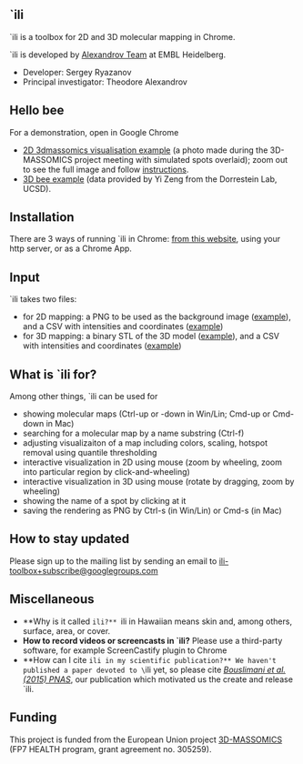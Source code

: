 ## `ili

`ili is a toolbox for 2D and 3D molecular mapping in Chrome.

`ili is developed by [Alexandrov Team](http://www.embl.de/research/units/scb/alexandrov/index.html) at EMBL Heidelberg.

* Developer: Sergey Ryazanov
* Principal investigator: Theodore Alexandrov


## Hello bee

For a demonstration, open in Google Chrome 
* [2D 3dmassomics visualisation example](http://ili-toolbox.github.io/?3dmassomics/bg.png;3dmassomics/intensities.csv) (a photo made during the 3D-MASSOMICS project meeting with simulated spots overlaid); zoom out to see the full image and follow [instructions](#what-is-ili-for).
* [3D bee example](http://ili-toolbox.github.io/?bee/model.stl;bee/intensities.csv) (data provided by Yi Zeng from the Dorrestein Lab, UCSD).

## Installation

There are 3 ways of running `ili in Chrome: [from this website](http://ili-toolbox.github.io/), using your http server, or as a Chrome App.

## Input

`ili takes two files: 
* for 2D mapping: a PNG to be used as the background image ([example](https://raw.githubusercontent.com/ili-toolbox/ili/master/data/3dmassomics/bg.png)), and a CSV with intensities and coordinates ([example](https://raw.githubusercontent.com/ili-toolbox/ili/master/data/3dmassomics/intensities.csv))
* for 3D mapping: a binary STL of the 3D model ([example](https://raw.githubusercontent.com/ili-toolbox/ili/master/data/bee/model.stl)), and a CSV with intensities and coordinates ([example](https://raw.githubusercontent.com/ili-toolbox/ili/master/data/bee/intensities.csv))

## What is `ili for?

Among other things, `ili can be used for 
* showing molecular maps (Ctrl-up or -down in Win/Lin; Cmd-up or Cmd-down in Mac)
* searching for a molecular map by a name substring (Ctrl-f)
* adjusting visualizaiton of a map including colors, scaling, hotspot removal using quantile thresholding
* interactive visualization in 2D using mouse (zoom by wheeling, zoom into particular region by click-and-wheeling)
* interactive visualization in 3D using mouse (rotate by dragging, zoom by wheeling)
* showing the name of a spot by clicking at it
* saving the rendering as PNG by Ctrl-s (in Win/Lin) or Cmd-s (in Mac)


## How to stay updated

Please sign up to the mailing list by sending an email to ili-toolbox+subscribe@googlegroups.com


## Miscellaneous

* **Why is it called `ili?** `ili in Hawaiian means skin and, among others, surface, area, or cover.
* **How to record videos or screencasts in `ili?** Please use a third-party software, for example ScreenCastify plugin to Chrome
* **How can I cite `ili in my scientific publication?** We haven't published a paper devoted to \`ili yet, so please cite [*Bouslimani et al. (2015) PNAS*](http://www.pnas.org/content/112/17/E2120.abstract?sid=3ff11025-6bea-4b97-808e-0b4d49b7f837), our publication which motivated us the create and release \`ili.



## Funding

This project is funded from the European Union project [3D-MASSOMICS](http://3d-massomics.eu/) (FP7 HEALTH program, grant agreement no. 305259).




